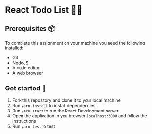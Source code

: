# React Todo List :technologist:

## Prerequisites :package:

To complete this assignment on your machine you need the following installed:

- Git
- NodeJS
- A code editor
- A web browser

## Get started :rocket:

1. Fork this repository and clone it to your local machine
2. Run `yarn install` to install dependencies
3. Run `yarn start` to run the React Development server
4. Open the application in you browser `localhost:3000` and follow the instructions
5. Run `yarn test` to test
